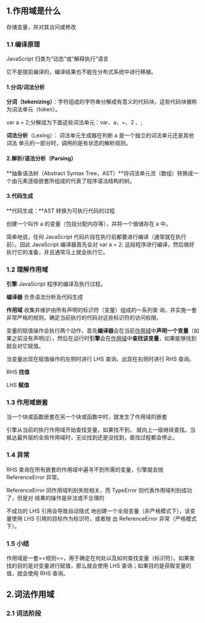 ## 1.作用域是什么

存储变量，并对其访问或修改

### 1.1 编译原理

JavaScript 归类为“动态”或“解释执行”语言

它不是提前编译的，编译结果也不能在分布式系统中进行移植。

#### 1.分词/词法分析

**分词（tokenizing）**：字符组成的字符串分解成有意义的代码块，这些代码块被称为词法单元（token）。

var a = 2;分解成为下面这些词法单元：var、a、=、2 、;

**词法分析**（Lexing）： 词法单元生成器在判断 a 是一个独立的词法单元还是其他词法 单元的一部分时，调用的是有状态的解析规则。

#### 2.解析/语法分析（Parsing）

**抽象语法树（Abstract Syntax Tree，AST）**将词法单元流（数组）转换成一个由元素逐级嵌套所组成的代表了程序语法结构的树。

#### 3.代码生成

**代码生成：**AST 转换为可执行代码的过程

创建一个叫作 a 的变量（包括分配内存等），并将一个值储存在 a 中。

简单地说，任何 JavaScript 代码片段在执行前都要进行编译（通常就在执行前）。因此 JavaScript 编译器首先会对 var a = 2; 这段程序进行编译，然后做好执行它的准备，并且通常马上就会执行它。 

### 1.2 理解作用域 

**引擎**  JavaScript 程序的编译及执行过程。

**编译器** 负责语法分析及代码生成

**作用域** 收集并维护由所有声明的标识符（变量）组成的一系列查 询，并实施一套非常严格的规则，确定当前执行的代码对这些标识符的访问权限。



变量的赋值操作会执行两个动作，首先**编译器**会在当前<u>作用域</u>中**声明一个变量**（如 果之前没有声明过），然后在运行时**引擎**会在<u>作用域</u>中**查找该变量**，如果能够找到就会对它赋值。

当变量出现在赋值操作的左侧时进行 LHS 查询，出现在右侧时进行 RHS 查询。

RHS **找值** 

LHS **赋值**

### 1.3 作用域嵌套 

当一个块或函数嵌套在另一个块或函数中时，就发生了作用域的嵌套

引擎从当前的执行作用域开始查找变量，如果找不到， 就向上一级继续查找。当抵达最外层的全局作用域时，无论找到还是没找到，查找过程都会停止。 

### 1.4 异常

RHS 查询在所有嵌套的作用域中遍寻不到所需的变量，引擎就会抛ReferenceError 异常。

ReferenceError 同作用域判别失败相关，而 TypeError 则代表作用域判别成功了，但是对 结果的操作是非法或不合理的

不成功的 LHS 引用会导致自动隐式 地创建一个全局变量（非严格模式下），该变量使用 LHS 引用的目标作为标识符，或者抛 出 ReferenceError 异常（严格模式下）。 

### 1.5 小结

作用域是一套==规则==，用于确定在何处以及如何查找变量（标识符）。如果查找的目的是对变量进行赋值，那么就会使用 LHS 查询；如果目的是获取变量的值，就会使用 RHS 查询。

## 2.词法作用域 

### 2.1 词法阶段

